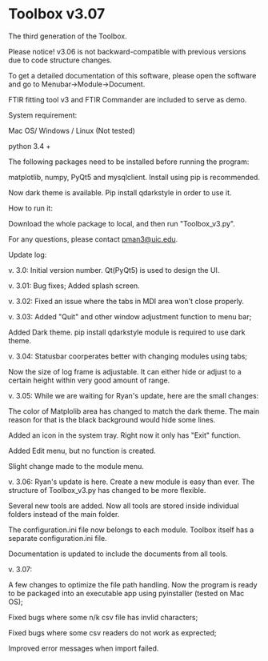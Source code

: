 # Toolbox v3.07
The third generation of the Toolbox.

Please notice! v3.06 is not backward-compatible with previous versions due to code structure changes. 

To get a detailed documentation of this software, please open the software and go to Menubar->Module->Document.

FTIR fitting tool v3 and FTIR Commander are included to serve as demo. 

System requirement:

Mac OS/ Windows / Linux (Not tested)

python 3.4 +

The following packages need to be installed before running the program:

matplotlib, numpy, PyQt5 and mysqlclient. Install using pip is recommended.

Now dark theme is available. Pip install qdarkstyle in order to use it. 

How to run it:

Download the whole package to local, and then run "Toolbox_v3.py".

For any questions, please contact pman3@uic.edu.

Update log:

v. 3.0: Initial version number. Qt(PyQt5) is used to design the UI. 

v. 3.01: Bug fixes; Added splash screen.  

v. 3.02: Fixed an issue where the tabs in MDI area won't close properly. 

v. 3.03: Added "Quit" and other window adjustment function to menu bar; 

Added Dark theme. pip install qdarkstyle module is required to use dark theme. 

v. 3.04: Statusbar coorperates better with changing modules using tabs; 

Now the size of log frame is adjustable. It can either hide or adjust to a certain height within very good amount of range.

v. 3.05: While we are waiting for Ryan's update, here are the small changes: 

The color of Matplolib area has changed to match the dark theme. The main reason for that is the black background would hide some lines. 

Added an icon in the system tray.  Right now it only has "Exit" function. 

Added Edit menu,  but no function is created. 

Slight change made to the module menu. 
             
v. 3.06: Ryan's update is here. Create a new module is easy than ever. The structure of Toolbox_v3.py has changed to be more flexible. 

Several new tools are added. Now all tools are stored inside individual folders instead of the main folder. 

The configuration.ini file now belongs to each module. Toolbox itself has a separate configuration.ini file. ﻿

Documentation is updated to include the documents from all tools.

v. 3.07: 

A few changes to optimize the file path handling. Now the program is ready to be packaged into an executable app using pyinstaller (tested on Mac OS);

Fixed bugs where some n/k csv file has invlid characters; 

Fixed bugs where some csv readers do not work as exprected; 

Improved error messages when import failed. 
             
